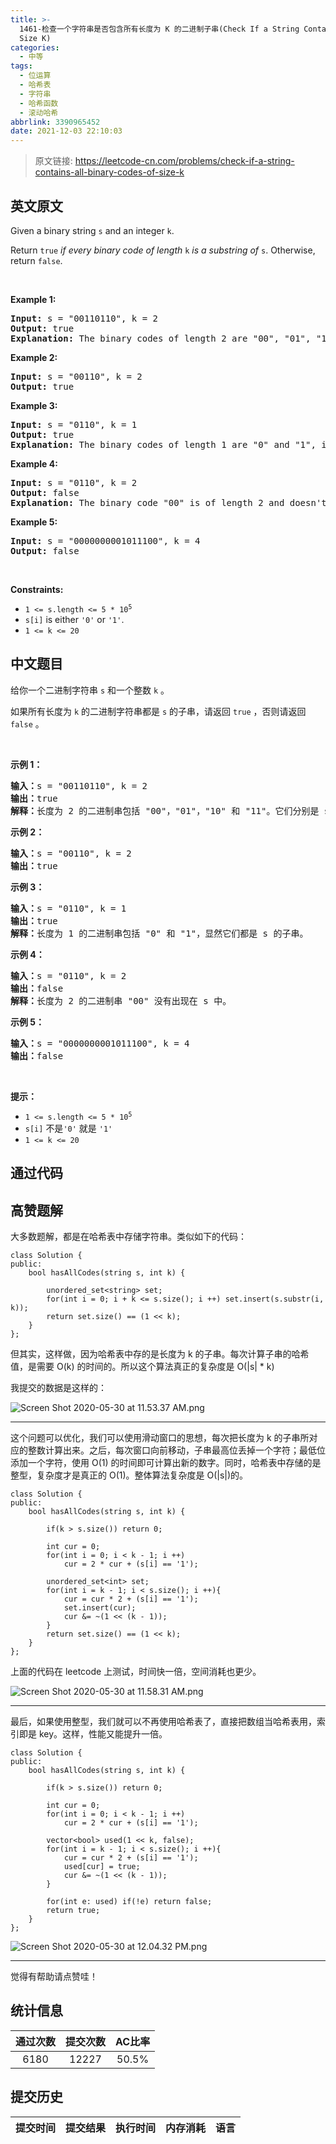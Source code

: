 ```yaml
---
title: >-
  1461-检查一个字符串是否包含所有长度为 K 的二进制子串(Check If a String Contains All Binary Codes of
  Size K)
categories:
  - 中等
tags:
  - 位运算
  - 哈希表
  - 字符串
  - 哈希函数
  - 滚动哈希
abbrlink: 3390965452
date: 2021-12-03 22:10:03
---
```


> 原文链接: https://leetcode-cn.com/problems/check-if-a-string-contains-all-binary-codes-of-size-k


## 英文原文
<div><p>Given a binary string <code>s</code> and an integer <code>k</code>.</p>

<p>Return <code>true</code> <em>if every binary code of length</em> <code>k</code> <em>is a substring of</em> <code>s</code>. Otherwise, return <code>false</code>.</p>

<p>&nbsp;</p>
<p><strong>Example 1:</strong></p>

<pre>
<strong>Input:</strong> s = &quot;00110110&quot;, k = 2
<strong>Output:</strong> true
<strong>Explanation:</strong> The binary codes of length 2 are &quot;00&quot;, &quot;01&quot;, &quot;10&quot; and &quot;11&quot;. They can be all found as substrings at indicies 0, 1, 3 and 2 respectively.
</pre>

<p><strong>Example 2:</strong></p>

<pre>
<strong>Input:</strong> s = &quot;00110&quot;, k = 2
<strong>Output:</strong> true
</pre>

<p><strong>Example 3:</strong></p>

<pre>
<strong>Input:</strong> s = &quot;0110&quot;, k = 1
<strong>Output:</strong> true
<strong>Explanation:</strong> The binary codes of length 1 are &quot;0&quot; and &quot;1&quot;, it is clear that both exist as a substring. 
</pre>

<p><strong>Example 4:</strong></p>

<pre>
<strong>Input:</strong> s = &quot;0110&quot;, k = 2
<strong>Output:</strong> false
<strong>Explanation:</strong> The binary code &quot;00&quot; is of length 2 and doesn&#39;t exist in the array.
</pre>

<p><strong>Example 5:</strong></p>

<pre>
<strong>Input:</strong> s = &quot;0000000001011100&quot;, k = 4
<strong>Output:</strong> false
</pre>

<p>&nbsp;</p>
<p><strong>Constraints:</strong></p>

<ul>
	<li><code>1 &lt;= s.length &lt;= 5 * 10<sup>5</sup></code></li>
	<li><code>s[i]</code> is either <code>&#39;0&#39;</code> or <code>&#39;1&#39;</code>.</li>
	<li><code>1 &lt;= k &lt;= 20</code></li>
</ul>
</div>

## 中文题目
<div><p>给你一个二进制字符串 <code>s</code> 和一个整数 <code>k</code> 。</p>

<p>如果所有长度为 <code>k</code> 的二进制字符串都是 <code>s</code> 的子串，请返回 <code>true</code> ，否则请返回 <code>false</code> 。</p>

<p> </p>

<p><strong>示例 1：</strong></p>

<pre>
<strong>输入：</strong>s = "00110110", k = 2
<strong>输出：</strong>true
<strong>解释：</strong>长度为 2 的二进制串包括 "00"，"01"，"10" 和 "11"。它们分别是 s 中下标为 0，1，3，2 开始的长度为 2 的子串。
</pre>

<p><strong>示例 2：</strong></p>

<pre>
<strong>输入：</strong>s = "00110", k = 2
<strong>输出：</strong>true
</pre>

<p><strong>示例 3：</strong></p>

<pre>
<strong>输入：</strong>s = "0110", k = 1
<strong>输出：</strong>true
<strong>解释：</strong>长度为 1 的二进制串包括 "0" 和 "1"，显然它们都是 s 的子串。
</pre>

<p><strong>示例 4：</strong></p>

<pre>
<strong>输入：</strong>s = "0110", k = 2
<strong>输出：</strong>false
<strong>解释：</strong>长度为 2 的二进制串 "00" 没有出现在 s 中。
</pre>

<p><strong>示例 5：</strong></p>

<pre>
<strong>输入：</strong>s = "0000000001011100", k = 4
<strong>输出：</strong>false
</pre>

<p> </p>

<p><strong>提示：</strong></p>

<ul>
	<li><code>1 <= s.length <= 5 * 10<sup>5</sup></code></li>
	<li><code>s[i]</code> 不是<code>'0'</code> 就是 <code>'1'</code></li>
	<li><code>1 <= k <= 20</code></li>
</ul>
</div>

## 通过代码
<RecoDemo>
</RecoDemo>


## 高赞题解
大多数题解，都是在哈希表中存储字符串。类似如下的代码：

```
class Solution {
public:
    bool hasAllCodes(string s, int k) {

        unordered_set<string> set;
        for(int i = 0; i + k <= s.size(); i ++) set.insert(s.substr(i, k));
        return set.size() == (1 << k);
    }
};
```

但其实，这样做，因为哈希表中存的是长度为 k 的子串。每次计算子串的哈希值，是需要 O(k) 的时间的。所以这个算法真正的复杂度是 O(|s| * k)

我提交的数据是这样的：

![Screen Shot 2020-05-30 at 11.53.37 AM.png](../images/check-if-a-string-contains-all-binary-codes-of-size-k-0.png)

---

这个问题可以优化，我们可以使用滑动窗口的思想，每次把长度为 k 的子串所对应的整数计算出来。之后，每次窗口向前移动，子串最高位丢掉一个字符；最低位添加一个字符，使用 O(1) 的时间即可计算出新的数字。同时，哈希表中存储的是整型，复杂度才是真正的 O(1)。整体算法复杂度是 O(|s|)的。

```
class Solution {
public:
    bool hasAllCodes(string s, int k) {

        if(k > s.size()) return 0;

        int cur = 0;
        for(int i = 0; i < k - 1; i ++)
            cur = 2 * cur + (s[i] == '1');

        unordered_set<int> set;
        for(int i = k - 1; i < s.size(); i ++){
            cur = cur * 2 + (s[i] == '1');
            set.insert(cur);
            cur &= ~(1 << (k - 1));
        }
        return set.size() == (1 << k);
    }
};
```

上面的代码在 leetcode 上测试，时间快一倍，空间消耗也更少。

![Screen Shot 2020-05-30 at 11.58.31 AM.png](../images/check-if-a-string-contains-all-binary-codes-of-size-k-1.png)


---

最后，如果使用整型，我们就可以不再使用哈希表了，直接把数组当哈希表用，索引即是 key。这样，性能又能提升一倍。

```
class Solution {
public:
    bool hasAllCodes(string s, int k) {

        if(k > s.size()) return 0;

        int cur = 0;
        for(int i = 0; i < k - 1; i ++)
            cur = 2 * cur + (s[i] == '1');

        vector<bool> used(1 << k, false);
        for(int i = k - 1; i < s.size(); i ++){
            cur = cur * 2 + (s[i] == '1');
            used[cur] = true;
            cur &= ~(1 << (k - 1));
        }
        
        for(int e: used) if(!e) return false;
        return true;
    }
};
```

![Screen Shot 2020-05-30 at 12.04.32 PM.png](../images/check-if-a-string-contains-all-binary-codes-of-size-k-2.png)

---

觉得有帮助请点赞哇！



## 统计信息
| 通过次数 | 提交次数 | AC比率 |
| :------: | :------: | :------: |
|    6180    |    12227    |   50.5%   |

## 提交历史
| 提交时间 | 提交结果 | 执行时间 |  内存消耗  | 语言 |
| :------: | :------: | :------: | :--------: | :--------: |
